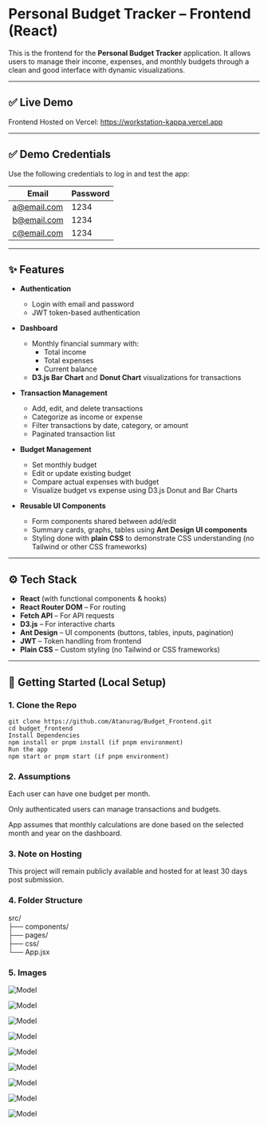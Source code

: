 # Personal Budget Tracker – Frontend (React)

This is the frontend for the **Personal Budget Tracker** application. It allows users to manage their income, expenses, and monthly budgets through a clean and good interface with dynamic visualizations.

---

## ✅ Live Demo

Frontend Hosted on Vercel:
https://workstation-kappa.vercel.app

---

## ✅ Demo Credentials

Use the following credentials to log in and test the app:

| Email              | Password  |
|--------------------|-----------|
| a@email.com     | 1234   |
| b@email.com | 1234   |
| c@email.com     | 1234 |


---

## ✨ Features

- **Authentication**
  - Login with email and password
  - JWT token-based authentication

- **Dashboard**
  - Monthly financial summary with:
    - Total income
    - Total expenses
    - Current balance
  - **D3.js Bar Chart** and **Donut Chart** visualizations for transactions

- **Transaction Management**
  - Add, edit, and delete transactions
  - Categorize as income or expense
  - Filter transactions by date, category, or amount
  - Paginated transaction list

- **Budget Management**
  - Set monthly budget
  - Edit or update existing budget
  - Compare actual expenses with budget
  - Visualize budget vs expense using D3.js Donut and Bar Charts

- **Reusable UI Components**
  - Form components shared between add/edit
  - Summary cards, graphs, tables using **Ant Design UI components**
  - Styling done with **plain CSS** to demonstrate CSS understanding (no Tailwind or other CSS frameworks)

---

## ⚙️ Tech Stack

- **React** (with functional components & hooks)
- **React Router DOM** – For routing
- **Fetch API** – For API requests 
- **D3.js** – For interactive charts
- **Ant Design** – UI components (buttons, tables, inputs, pagination)
- **JWT** – Token handling from frontend
- **Plain CSS** – Custom styling (no Tailwind or CSS frameworks)

---

## 🚀 Getting Started (Local Setup)

### 1. Clone the Repo
```
git clone https://github.com/Atanurag/Budget_Frontend.git
cd budget_frontend
Install Dependencies
npm install or pnpm install (if pnpm environment)
Run the app
npm start or pnpm start (if pnpm environment)
```
### 2. Assumptions 

Each user can have one budget per month.

Only authenticated users can manage transactions and budgets.

App assumes that monthly calculations are done based on the selected month and year on the dashboard.

### 3. Note on Hosting

This project will remain publicly available and hosted for at least 30 days post submission.

### 4. Folder Structure
src/      
├── components/              
├── pages/                    
├── css/                
└── App.jsx                 

### 5. Images

 ![Model](https://raw.githubusercontent.com/Atanurag/budget_frontend/refs/heads/main/img/page1.png)

 ![Model](https://raw.githubusercontent.com/Atanurag/budget_frontend/refs/heads/main/img/page2.png)

 ![Model](https://raw.githubusercontent.com/Atanurag/budget_frontend/refs/heads/main/img/page3.png)

![Model](https://raw.githubusercontent.com/Atanurag/budget_frontend/refs/heads/main/img/page4.png)

![Model](https://raw.githubusercontent.com/Atanurag/budget_frontend/refs/heads/main/img/page5.png)

![Model](https://raw.githubusercontent.com/Atanurag/budget_frontend/refs/heads/main/img/page6.png)

![Model](https://raw.githubusercontent.com/Atanurag/budget_frontend/refs/heads/main/img/page7.png)

![Model](https://raw.githubusercontent.com/Atanurag/budget_frontend/refs/heads/main/img/page8.png)

![Model](https://raw.githubusercontent.com/Atanurag/budget_frontend/refs/heads/main/img/page9.png)
